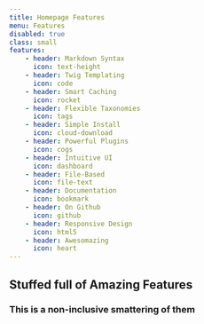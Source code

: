 ```yaml
---
title: Homepage Features
menu: Features
disabled: true
class: small
features:
    - header: Markdown Syntax
      icon: text-height
    - header: Twig Templating
      icon: code
    - header: Smart Caching
      icon: rocket
    - header: Flexible Taxonomies
      icon: tags
    - header: Simple Install
      icon: cloud-download
    - header: Powerful Plugins
      icon: cogs
    - header: Intuitive UI
      icon: dashboard
    - header: File-Based
      icon: file-text
    - header: Documentation
      icon: bookmark
    - header: On Github
      icon: github
    - header: Responsive Design
      icon: html5
    - header: Awesomazing
      icon: heart
---
```


## Stuffed full of Amazing Features
### This is a non-inclusive smattering of them
